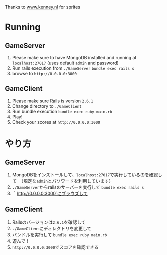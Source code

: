 Thanks to www.kenney.nl for sprites

# Running

## GameServer

1. Please make sure to have MongoDB installed and running at `localhost:27017` (uses default `admin` and password)
2. Run rails execution from `./GameServer`
```bundle exec rails s```
3. browse to `http://0.0.0.0:3000`

## GameClient

1. Please make sure Rails is version `2.6.1`
2. Change directory to `./GameClient`
3. Run bundle execution
```bundle exec ruby main.rb```
4. Play!
5. Check your scores at `http://0.0.0.0:3000`

# やり方

## GameServer

1. MongoDBをインストールして、`localhost:27017`で実行しているのを確認して　（規定な`admin`とパソワードを利用しています）
2. `./GameServer`からrailsのサーバーを実行して
```bundle exec rails s```
3. ｀http://0.0.0.0:3000`にブラウズして

## GameClient

1. Railsのバージョンは`2.6.1`を確認して
2. `./GameClient`にディレクトリを変更して
3. バンドルを実行して
```bundle exec ruby main.rb```
4. 遊んで！
5. `http://0.0.0.0:3000`でスコアを確認できる
